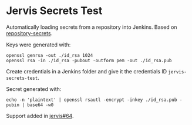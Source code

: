 # Jervis Secrets Test

Automatically loading secrets from a repository into Jenkins.  Based on
[repository-secrets][rs].

Keys were generated with:

    openssl genrsa -out ./id_rsa 1024
    openssl rsa -in ./id_rsa -pubout -outform pem -out ./id_rsa.pub

Create credentials in a Jenkins folder and give it the credentials ID
`jervis-secrets-test`.

Secret generated with:

    echo -n 'plaintext' | openssl rsautl -encrypt -inkey ./id_rsa.pub -pubin | base64 -w0

Support added in [jervis#64][jervis#64].

[jervis#64]: https://github.com/samrocketman/jervis/issues/64
[rs]: https://github.com/samrocketman/repository-secrets/blob/master/docs/proof_of_concept.md
